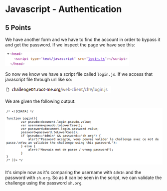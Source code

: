 # Javascript - Authentication
## 5 Points

We have another form and we have to find the account in order to bypass it and get the password. If we inspect the page we have see this:

![1](https://github.com/nickolasdaniel/Root-Me-/blob/master/Web-Client/Javascript%20-%20Authentication/photos/1.png)

So now we know we have a script file called ```login.js```. If we access that javascript file through url like so:

![2](https://github.com/nickolasdaniel/Root-Me-/blob/master/Web-Client/Javascript%20-%20Authentication/photos/2.png)

We are given the following output:

![3](https://github.com/nickolasdaniel/Root-Me-/blob/master/Web-Client/Javascript%20-%20Authentication/photos/3.png)

It's simple now as it's comparing the username with ```4dm1n``` and the password with ```sh.org```. So as it can be seen in the script, we can validate the challenge using the password ```sh.org```.
